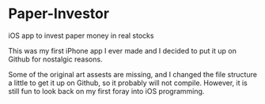 Paper-Investor
==============

iOS app to invest paper money in real stocks

This was my first iPhone app I ever made and I decided to put it up on Github for nostalgic reasons. 

Some of the original art assests are missing, and I changed the file structure a little to get it up on Github, so it probably will not compile. However, it is still fun to look back on my first foray into iOS programming.
